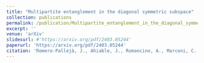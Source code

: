 ```yaml
---
title: "Multipartite entanglement in the diagonal symmetric subspace"
collection: publications
permalink: /publication/Multipartite_entanglement_in_the_diagonal_symmetric_subspace
excerpt: ''
venue: 'arXiv'
slidesurl: #'https://arxiv.org/pdf/2403.05244'
paperurl: 'https://arxiv.org/pdf/2403.05244'
citation: 'Romero-Pallejà, J., Ahiable, J., Romancino, A., Marconi, C., & Sanpera, A. (2024). Multipartite entanglement in the diagonal symmetric subspace. arXiv preprint arXiv:2403.05244. '
---
```

